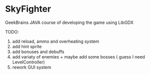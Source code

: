# SkyFighter
GeekBrains JAVA course of developing the game using LibGDX

TODO:
1. add reload, ammo and overheating system
2. add hint sprite
3. add bonuses and debuffs
4. add variaty of enemies + maybe add some bosses ( guess I need LevelController)
5. rework GUI system
